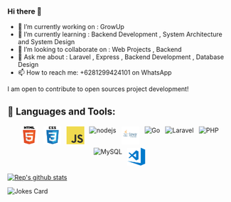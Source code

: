 ### Hi there 👋

- 🔭 I’m currently working on : GrowUp</a>
- 🌱 I’m currently learning : Backend Development , System Architecture and System Design
- 👯 I’m looking to collaborate on : Web Projects , Backend 
- 💬 Ask me about : Laravel , Express , Backend Development , Database Design
- 📫 How to reach me: +6281299424101 on WhatsApp


I am open to contribute to open sources project development!

## 🧰 Languages and Tools:
<p align="center">
<img src="https://raw.githubusercontent.com/github/explore/80688e429a7d4ef2fca1e82350fe8e3517d3494d/topics/html/html.png" alt="HTML" height="40" style="vertical-align:top; margin:4px">
 <img src="https://raw.githubusercontent.com/github/explore/80688e429a7d4ef2fca1e82350fe8e3517d3494d/topics/css/css.png" alt="CSS" height="40" style="vertical-align:top; margin:4px"> 
<img src="https://raw.githubusercontent.com/github/explore/80688e429a7d4ef2fca1e82350fe8e3517d3494d/topics/javascript/javascript.png" alt="Javascript" height="40" style="vertical-align:top; margin:4px">
 <img src="https://camo.githubusercontent.com/a8978c9b8559838cebb2515231b3e66a55f8f58032507a9d44616c7bc0f942ff/68747470733a2f2f64657669636f6e732e6769746875622e696f2f64657669636f6e2f64657669636f6e2e6769742f69636f6e732f6e6f64656a732f6e6f64656a732d6f726967696e616c2d776f72646d61726b2e737667" alt="nodejs" height="40" style="vertical-align:top; margin:4px">
 <img src="https://raw.githubusercontent.com/github/explore/80688e429a7d4ef2fca1e82350fe8e3517d3494d/topics/java/java.png" alt="Java" height="40" style="vertical-align:top; margin:4px"> 
  <img src="https://en.wikipedia.org/wiki/Go_(programming_language)#/media/File:Go_Logo_Blue.svg" alt="Go" height="40" style="vertical-align:top; margin:4px"> 

<img src="https://camo.githubusercontent.com/5202476244737e3eba6c662fe013af806c9764ba20f1cc526f0c5c05f7466b72/68747470733a2f2f64657669636f6e732e6769746875622e696f2f64657669636f6e2f64657669636f6e2e6769742f69636f6e732f6c61726176656c2f6c61726176656c2d706c61696e2d776f72646d61726b2e737667" alt="Laravel" height="40" style="vertical-align:top; margin:4px">
 <img src="https://camo.githubusercontent.com/23a2075d0deaebdcfec992cf9ca8b1ef02dd513e2e970163797ada44995e4199/68747470733a2f2f64657669636f6e732e6769746875622e696f2f64657669636f6e2f64657669636f6e2e6769742f69636f6e732f7068702f7068702d6f726967696e616c2e737667" alt="PHP" height="40" style="vertical-align:top; margin:4px">
 <img src="https://camo.githubusercontent.com/8d2dcf428df123dd085c5be7ca03d67750e647187fbeeb6d37ed7de5611e4b73/68747470733a2f2f64657669636f6e732e6769746875622e696f2f64657669636f6e2f64657669636f6e2e6769742f69636f6e732f6d7973716c2f6d7973716c2d6f726967696e616c2d776f72646d61726b2e737667" alt="MySQL" height="40" style="vertical-align:top; margin:4px">

<img src="https://raw.githubusercontent.com/github/explore/80688e429a7d4ef2fca1e82350fe8e3517d3494d/topics/visual-studio-code/visual-studio-code.png" alt="VS Code" height="40" style="vertical-align:top; margin:4px">

</p>

[![Rep's github stats](https://github-readme-stats.vercel.app/api?username=rizqyep)](https://github.com/anuraghazra/github-readme-stats)

<!-- HTML -->
<img src="https://readme-jokes.vercel.app/api" alt="Jokes Card" />
